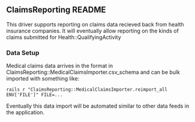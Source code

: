 ## ClaimsReporting README

This driver supports reporting on claims data recieved back from health insurance companies.
It will eventually allow reporting on the kinds of claims submitted for Health::QualifyingActivity

### Data Setup

Medical claims data arrives in the format in ClaimsReporting::MedicalClaimsImporter.csv_schema
and can be bulk imported with something like:

```
rails r "ClaimsReporting::MedicalClaimsImporter.reimport_all ENV['FILE']" FILE=...
```

Eventually this data import will be automated similar to other data feeds in the application.
